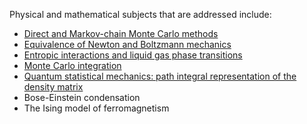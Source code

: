 Physical and mathematical subjects that are addressed include:
* [Direct and Markov-chain Monte Carlo methods](https://github.com/dgoekmen/Statistical-Mechanics/blob/master/Monte%20Carlo%20algorithms-introduction.ipynb) 
* [Equivalence of Newton and Boltzmann mechanics](https://github.com/dgoekmen/Statistical-Mechanics/blob/master/Hard%20disks%20simulation.ipynb)
* [Entropic interactions and liquid gas phase transitions](https://github.com/dgoekmen/Statistical-Mechanics/blob/master/entropic%20interactions%20and%20phase%20transitions.ipynb)
* [Monte Carlo integration](https://github.com/dgoekmen/Statistical-Mechanics/blob/master/integration_boltzmann_distribution.ipynb)
* [Quantum statistical mechanics: path integral representation of the density matrix](https://github.com/dgoekmen/Statistical-Mechanics/blob/master/Density%20Matrices%20and%20Path%20Integrals.ipynb)
* Bose-Einstein condensation
* The Ising model of ferromagnetism
